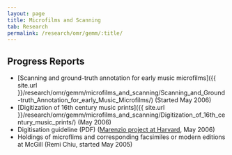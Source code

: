 ```yaml
---
layout: page
title: Microfilms and Scanning
tab: Research
permalink: /research/omr/gemm/:title/
---
```


## Progress Reports

* [Scanning and ground-truth annotation for early music microfilms]({{ site.url }}/research/omr/gemm/microfilms_and_scanning/Scanning_and_Ground-truth_Annotation_for_early_Music_Microfilms/) (Started May 2006)
* [Digitization of 16th century music prints]({{ site.url }}/research/omr/gemm/microfilms_and_scanning/Digitization_of_16th_century_music_prints/) (May 2006)
* Digitisation guideline (PDF) ([Marenzio project at Harvard](http://www.marenzio.org/), May 2006)
* Holdings of microflims and corresponding facsimiles or modern editions at McGill (Remi Chiu, started May 2005)
